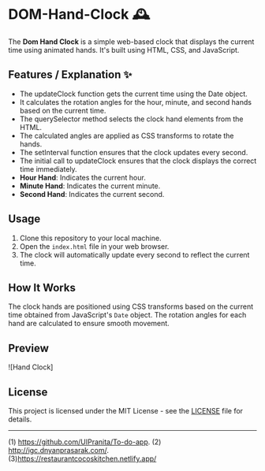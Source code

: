 # DOM-Hand-Clock 🕰️

The **Dom Hand Clock** is a simple web-based clock that displays the current time using animated hands. It's built using HTML, CSS, and JavaScript.

## Features / Explanation ✨
- The updateClock function gets the current time using the Date object.
- It calculates the rotation angles for the hour, minute, and second hands based on the current time.
- The querySelector method selects the clock hand elements from the HTML.
- The calculated angles are applied as CSS transforms to rotate the hands.
- The setInterval function ensures that the clock updates every second.
- The initial call to updateClock ensures that the clock displays the correct time immediately.
- **Hour Hand**: Indicates the current hour.
- **Minute Hand**: Indicates the current minute.
- **Second Hand**: Indicates the current second.

## Usage
1. Clone this repository to your local machine.
2. Open the `index.html` file in your web browser.
3. The clock will automatically update every second to reflect the current time.

## How It Works

The clock hands are positioned using CSS transforms based on the current time obtained from JavaScript's `Date` object. The rotation angles for each hand are calculated to ensure smooth movement.

## Preview

![Hand Clock]

## License

This project is licensed under the MIT License - see the [LICENSE](LICENSE) file for details.

---
(1) https://github.com/UIPranita/To-do-app.
(2) http://igc.dnyanprasarak.com/.
(3)https://restaurantcocoskitchen.netlify.app/


